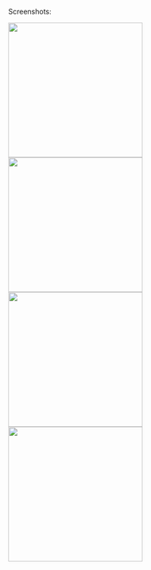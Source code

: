 Screenshots:


<img src="https://user-images.githubusercontent.com/41737784/197343300-d89d209c-8ba4-4686-96f3-360a2307adf5.jpg" width="270">
<img src="https://user-images.githubusercontent.com/41737784/197343303-c6698e36-39d8-4c01-b63a-bde2129199b1.jpg" width="270">
<img src="https://user-images.githubusercontent.com/41737784/197343304-42942148-77ed-47ce-a97e-3b07c7798f58.jpg" width="270">
<img src="https://user-images.githubusercontent.com/41737784/197343305-347c1688-d5ac-4cab-b92f-2b48b1035041.jpg" width="270">
